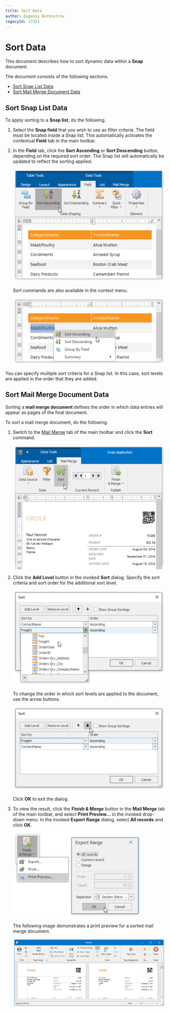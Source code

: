 ```yaml
---
title: Sort Data
author: Eugeniy Burmistrov
legacyId: 17322
---
```

# Sort Data
This document describes how to sort dynamic data within a **Snap** document.

The document consists of the following sections.
* [Sort Snap List Data](#sortsnaplist)
* [Sort Mail Merge Document Data](#sortmailmergedocument)

## <a name="sortsnaplist"/>Sort Snap List Data
To apply sorting to a **Snap list**, do the following.
1. Select the **Snap field** that you wish to use as filter criteria. The field must be located inside a Snap list. This automatically activates the contextual **Field** tab in the main toolbar.
2. In the **Field** tab, click the **Sort Ascending** or **Sort Descending** button, depending on the required sort order. The Snap list will automatically be updated to reflect the sorting applied.
	
	![Sort-Data-01](../../../images/img18305.png)
	
	Sort commands are also available in the context menu.
	
	![Snap-filter-01](../../../images/img18400.png)

You can specify multiple sort criteria for a Snap list. In this case, sort levels are applied in the order that they are added.

## <a name="sortmailmergedocument"/>Sort Mail Merge Document Data
Sorting a **mail merge document** defines the order in which data entries will appear as pages of the final document.

To sort a mail merge document, do the following.
1. Switch to the [Mail Merge](../graphical-user-interface/main-toolbar/data-tools-mail-merge.md) tab of the main toolbar and click the **Sort** command.
	
	![snap-mail-merge-sort-command](../../../images/img22390.png)
2. Click the **Add Level** button in the invoked **Sort** dialog. Specify the sort criteria and sort order for the additional sort level.
	
	![snap-mail-merge-sort-dialog](../../../images/img22391.png)
	
	To change the order in which sort levels are applied to the document, use the arrow buttons.
	
	![snap-sort-dialog-arrow-buttons](../../../images/img22410.png)
	
	Click **OK** to exit the dialog.
3. To view the result, click the **Finish &amp; Merge** button in the **Mail Merge** tab of the main toolbar, and select **Print Preview...** in the invoked  drop-down menu. In the invoked **Export Range** dialog, select **All records** and click **OK**.
	
	![snap-mail-merge-print-preview](../../../images/img22411.png)
	
	The following image demonstrates a print preview for a sorted mail merge document.
	
	![snap-mail-merge-sort-preview](../../../images/img22392.png)